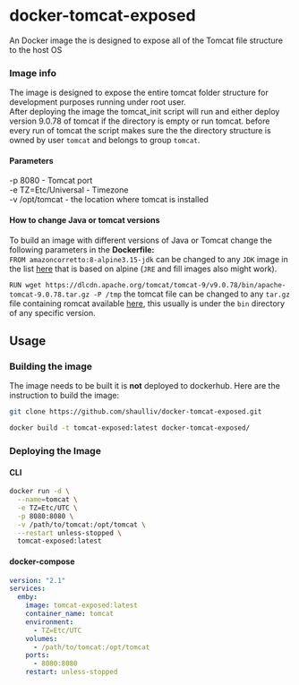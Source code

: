 # docker-tomcat-exposed
An Docker image the is designed to expose all of the Tomcat file structure to the host OS
### Image info
The image is designed to expose the entire tomcat folder structure for development purposes running under root user.<br>
After deploying the image the tomcat_init script will run and either deploy version 9.0.78 of tomcat if the directory is empty or run tomcat.
before every run of tomcat the script makes sure the the directory structure is owned by user `tomcat` and belongs to group `tomcat`.
#### Parameters
-p 8080 - Tomcat port<br>
-e TZ=Etc/Universal - Timezone<br>
-v /opt/tomcat - the location where tomcat is installed<br>

#### How to change Java or tomcat versions
To build an image with different versions of Java or Tomcat change the following parameters in the **Dockerfile:**<br>
`FROM amazoncorretto:8-alpine3.15-jdk` can be changed to any `JDK` image in the list [here](https://hub.docker.com/_/amazoncorretto) that is based on alpine (`JRE` and fill images also might work).

`RUN wget https://dlcdn.apache.org/tomcat/tomcat-9/v9.0.78/bin/apache-tomcat-9.0.78.tar.gz -P /tmp` the tomcat file can be changed to any `tar.gz` file containing romcat available [here](https://dlcdn.apache.org/tomcat/), this usually is under the `bin` directory of any specific version.
## Usage
### Building the image
The image needs to be built it is **not** deployed to dockerhub.
Here are the instruction to build the image:
```bash
git clone https://github.com/shaulliv/docker-tomcat-exposed.git

docker build -t tomcat-exposed:latest docker-tomcat-exposed/
```
### Deploying the Image
#### CLI
```bash
docker run -d \
  --name=tomcat \
  -e TZ=Etc/UTC \
  -p 8080:8080 \
  -v /path/to/tomcat:/opt/tomcat \
  --restart unless-stopped \
  tomcat-exposed:latest
```

#### docker-compose
```yaml
version: "2.1"
services:
  emby:
    image: tomcat-exposed:latest
    container_name: tomcat
    environment:
      - TZ=Etc/UTC
    volumes:
      - /path/to/tomcat:/opt/tomcat 
    ports:
      - 8080:8080
    restart: unless-stopped
```
